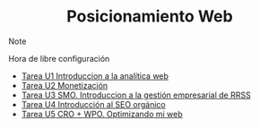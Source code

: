 <h1 align="center">Posicionamiento Web</h1>

>[!NOTE]
>Hora de libre configuración

- [Tarea U1 Introduccion a la analítica web](https://github.com/HenestrosaDev/2-daw/tree/main/Posicionamiento%20Web/U1%20Introduccion%20a%20la%20anal%C3%ADtica%20web/Ejercicios)
- [Tarea U2 Monetización](https://github.com/HenestrosaDev/2-daw/tree/main/Posicionamiento%20Web/U2%20Monetizaci%C3%B3n/Ejercicios)
- [Tarea U3 SMO. Introduccion a la gestión empresarial de RRSS](https://github.com/HenestrosaDev/2-daw/tree/main/Posicionamiento%20Web/U3%20SMO.%20Introduccion%20a%20la%20gesti%C3%B3n%20empresarial%20de%20RRSS/Ejercicios)
- [Tarea U4 Introducción al SEO orgánico](https://github.com/HenestrosaDev/2-daw/tree/main/Posicionamiento%20Web/U4%20Introducci%C3%B3n%20al%20SEO%20org%C3%A1nico/Ejercicios)
- [Tarea U5 CRO + WPO. Optimizando mi web](https://github.com/HenestrosaDev/2-daw/tree/main/Posicionamiento%20Web/U5%20CRO%20%2B%20WPO.%20Optimizando%20mi%20web/Ejercicios)

